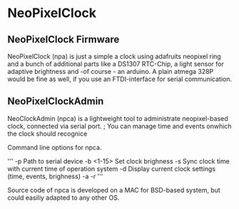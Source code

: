NeoPixelClock
=============


NeoPixelClock Firmware
----------------------
NeoPixelClock (npa) is just a simple a clock using adafruits neopixel ring and a bunch of additional parts like a DS1307 RTC-Chip, a light sensor for adaptive brightness and -of course - an arduino. A plain atmega 328P would be fine as well, if you use an FTDI-interface for serial communication.


NeoPixelClockAdmin
------------------
NeoClockAdmin (npca) is a lightweight tool to administrate neopixel-based clock, connected via serial port. ; You can manage time and events onwhich the clock should recognice 

Command line options for npca.

'''	
	-p Path to serial device
	-b <1-15> Set clock brighness 
	-s Sync clock time with current time of operation system
	-d Display current clock settings (time, events, brighness) 
	-a <id> <datetime> <action>
	-r <id> 
'''

Source code of npca is developed on a MAC for BSD-based system, but could easiliy adapted to any other OS.

